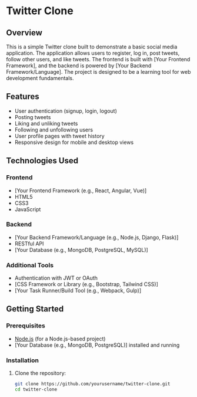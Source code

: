 # Twitter Clone

## Overview

This is a simple Twitter clone built to demonstrate a basic social media application. The application allows users to register, log in, post tweets, follow other users, and like tweets. The frontend is built with [Your Frontend Framework], and the backend is powered by [Your Backend Framework/Language]. The project is designed to be a learning tool for web development fundamentals.

## Features

- User authentication (signup, login, logout)
- Posting tweets
- Liking and unliking tweets
- Following and unfollowing users
- User profile pages with tweet history
- Responsive design for mobile and desktop views

## Technologies Used

### Frontend
- [Your Frontend Framework (e.g., React, Angular, Vue)]
- HTML5
- CSS3
- JavaScript

### Backend
- [Your Backend Framework/Language (e.g., Node.js, Django, Flask)]
- RESTful API
- [Your Database (e.g., MongoDB, PostgreSQL, MySQL)]

### Additional Tools
- Authentication with JWT or OAuth
- [CSS Framework or Library (e.g., Bootstrap, Tailwind CSS)]
- [Your Task Runner/Build Tool (e.g., Webpack, Gulp)]

## Getting Started

### Prerequisites

- [Node.js](https://nodejs.org/) (for a Node.js-based project)
- [Your Database (e.g., MongoDB, PostgreSQL)] installed and running

### Installation

1. Clone the repository:
   ```bash
   git clone https://github.com/yourusername/twitter-clone.git
   cd twitter-clone
